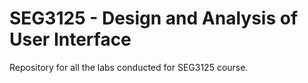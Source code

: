 # SEG3125 - Design and Analysis of User Interface 

Repository for all the labs conducted for SEG3125 course.

